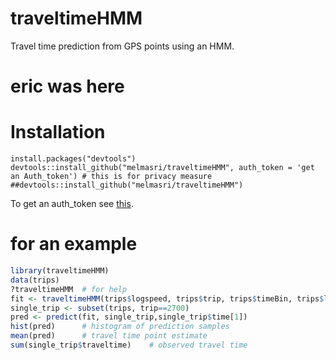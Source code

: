 # traveltimeHMM
Travel time prediction from GPS points using an HMM.
# eric was here

# Installation
```
install.packages("devtools")
devtools::install_github("melmasri/traveltimeHMM", auth_token = 'get an Auth_token') # this is for privacy measure
##devtools::install_github("melmasri/traveltimeHMM")
```
To get an auth_token see [this](https://help.github.com/en/articles/creating-a-personal-access-token-for-the-command-line).

# for an example
```R
library(traveltimeHMM)
data(trips)
?traveltimeHMM  # for help
fit <- traveltimeHMM(trips$logspeed, trips$trip, trips$timeBin, trips$linkId, nQ = 2, max.it = 20)
single_trip <- subset(trips, trip==2700)
pred <- predict(fit, single_trip,single_trip$time[1])
hist(pred)      # histogram of prediction samples
mean(pred)      # travel time point estimate
sum(single_trip$traveltime)    # observed travel time
```
